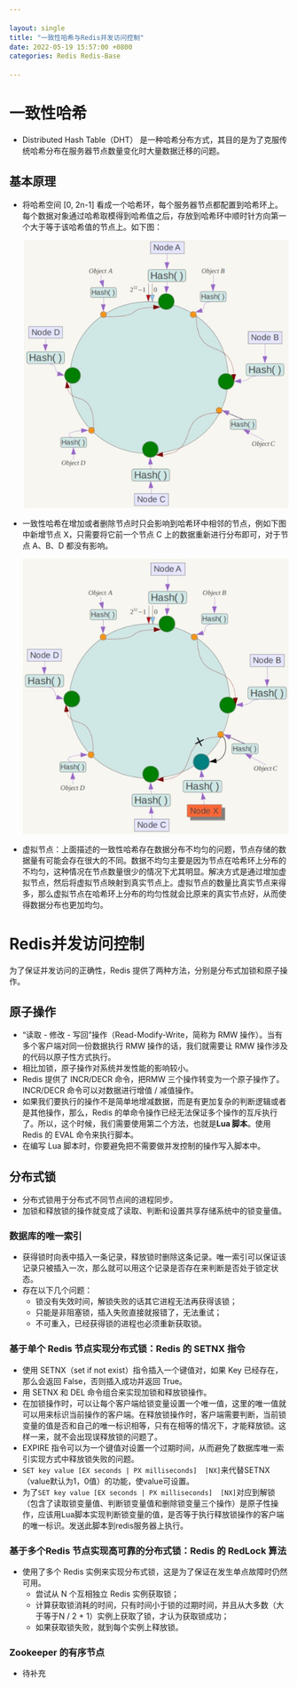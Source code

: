 ```yaml
---

layout: single  
title: "一致性哈希与Redis并发访问控制"  
date: 2022-05-19 15:57:00 +0800   
categories: Redis Redis-Base

---
```


# 一致性哈希

* Distributed Hash Table（DHT） 是一种哈希分布方式，其目的是为了克服传统哈希分布在服务器节点数量变化时大量数据迁移的问题。

## 基本原理

* 将哈希空间 [0, 2n-1] 看成一个哈希环，每个服务器节点都配置到哈希环上。每个数据对象通过哈希取模得到哈希值之后，存放到哈希环中顺时针方向第一个大于等于该哈希值的节点上。如下图：
	
	![一致性哈希1](/assets/img/一致性哈希1.jpg)
	
* 一致性哈希在增加或者删除节点时只会影响到哈希环中相邻的节点，例如下图中新增节点 X，只需要将它前一个节点 C 上的数据重新进行分布即可，对于节点 A、B、D 都没有影响。

	![一致性哈希2](/assets/img/一致性哈希2.jpg)
	
* 虚拟节点：上面描述的一致性哈希存在数据分布不均匀的问题，节点存储的数据量有可能会存在很大的不同。数据不均匀主要是因为节点在哈希环上分布的不均匀，这种情况在节点数量很少的情况下尤其明显。解决方式是通过增加虚拟节点，然后将虚拟节点映射到真实节点上。虚拟节点的数量比真实节点来得多，那么虚拟节点在哈希环上分布的均匀性就会比原来的真实节点好，从而使得数据分布也更加均匀。

# Redis并发访问控制

为了保证并发访问的正确性，Redis 提供了两种方法，分别是分布式加锁和原子操作。

## 原子操作

* “读取 - 修改 - 写回”操作（Read-Modify-Write，简称为 RMW 操作）。当有多个客户端对同一份数据执行 RMW 操作的话，我们就需要让 RMW 操作涉及的代码以原子性方式执行。
* 相比加锁，原子操作对系统并发性能的影响较小。
* Redis 提供了 INCR/DECR 命令，把RMW 三个操作转变为一个原子操作了。INCR/DECR 命令可以对数据进行增值 / 减值操作。
* 如果我们要执行的操作不是简单地增减数据，而是有更加复杂的判断逻辑或者是其他操作，那么，Redis 的单命令操作已经无法保证多个操作的互斥执行了。所以，这个时候，我们需要使用第二个方法，也就是**Lua 脚本**。使用 Redis 的 EVAL 命令来执行脚本。
* 在编写 Lua 脚本时，你要避免把不需要做并发控制的操作写入脚本中。

## 分布式锁

* 分布式锁用于分布式不同节点间的进程同步。
* 加锁和释放锁的操作就变成了读取、判断和设置共享存储系统中的锁变量值。

### 数据库的唯一索引

* 获得锁时向表中插入一条记录，释放锁时删除这条记录。唯一索引可以保证该记录只被插入一次，那么就可以用这个记录是否存在来判断是否处于锁定状态。
* 存在以下几个问题：
	* 锁没有失效时间，解锁失败的话其它进程无法再获得该锁；
	* 只能是非阻塞锁，插入失败直接就报错了，无法重试；
	* 不可重入，已经获得锁的进程也必须重新获取锁。

###  基于单个 Redis 节点实现分布式锁：Redis 的 SETNX 指令

* 使用 SETNX（set if not exist）指令插入一个键值对，如果 Key 已经存在，那么会返回 False，否则插入成功并返回 True。
* 用 SETNX 和 DEL 命令组合来实现加锁和释放锁操作。
* 在加锁操作时，可以让每个客户端给锁变量设置一个唯一值，这里的唯一值就可以用来标识当前操作的客户端。在释放锁操作时，客户端需要判断，当前锁变量的值是否和自己的唯一标识相等，只有在相等的情况下，才能释放锁。这样一来，就不会出现误释放锁的问题了。
* EXPIRE 指令可以为一个键值对设置一个过期时间，从而避免了数据库唯一索引实现方式中释放锁失败的问题。
* `SET key value [EX seconds | PX milliseconds]  [NX]`来代替SETNX（value默认为1，0值）的功能，使value可设置。
* 为了`SET key value [EX seconds | PX milliseconds]  [NX]`对应到解锁（包含了读取锁变量值、判断锁变量值和删除锁变量三个操作）是原子性操作，应该用Lua脚本实现判断锁变量的值，是否等于执行释放锁操作的客户端的唯一标识。发送此脚本到redis服务器上执行。

### 基于多个Redis 节点实现高可靠的分布式锁：Redis 的 RedLock 算法

* 使用了多个 Redis 实例来实现分布式锁，这是为了保证在发生单点故障时仍然可用。
	* 尝试从 N 个互相独立 Redis 实例获取锁；
	* 计算获取锁消耗的时间，只有时间小于锁的过期时间，并且从大多数（大于等于N / 2 + 1）实例上获取了锁，才认为获取锁成功；
	* 如果获取锁失败，就到每个实例上释放锁。

### Zookeeper 的有序节点

* 待补充

